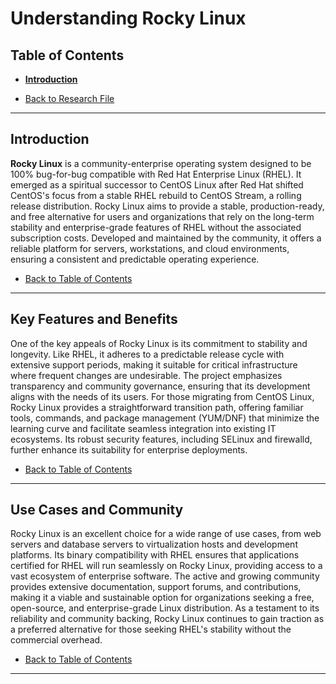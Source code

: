 # Understanding Rocky Linux

## Table of Contents
- [**Introduction**](#introduction)

- [Back to Research File](../research.md)

---

## Introduction

**Rocky Linux** is a community-enterprise operating system designed to be 100% bug-for-bug compatible with Red Hat Enterprise Linux (RHEL). It emerged as a spiritual successor to CentOS Linux after Red Hat shifted CentOS's focus from a stable RHEL rebuild to CentOS Stream, a rolling release distribution. Rocky Linux aims to provide a stable, production-ready, and free alternative for users and organizations that rely on the long-term stability and enterprise-grade features of RHEL without the associated subscription costs. Developed and maintained by the community, it offers a reliable platform for servers, workstations, and cloud environments, ensuring a consistent and predictable operating experience.

- [Back to Table of Contents](#table-of-contents)

---

## Key Features and Benefits

One of the key appeals of Rocky Linux is its commitment to stability and longevity. Like RHEL, it adheres to a predictable release cycle with extensive support periods, making it suitable for critical infrastructure where frequent changes are undesirable. The project emphasizes transparency and community governance, ensuring that its development aligns with the needs of its users. For those migrating from CentOS Linux, Rocky Linux provides a straightforward transition path, offering familiar tools, commands, and package management (YUM/DNF) that minimize the learning curve and facilitate seamless integration into existing IT ecosystems. Its robust security features, including SELinux and firewalld, further enhance its suitability for enterprise deployments.

- [Back to Table of Contents](#table-of-contents)

---

## Use Cases and Community

Rocky Linux is an excellent choice for a wide range of use cases, from web servers and database servers to virtualization hosts and development platforms. Its binary compatibility with RHEL ensures that applications certified for RHEL will run seamlessly on Rocky Linux, providing access to a vast ecosystem of enterprise software. The active and growing community provides extensive documentation, support forums, and contributions, making it a viable and sustainable option for organizations seeking a free, open-source, and enterprise-grade Linux distribution. As a testament to its reliability and community backing, Rocky Linux continues to gain traction as a preferred alternative for those seeking RHEL's stability without the commercial overhead.

- [Back to Table of Contents](#table-of-contents)

---
